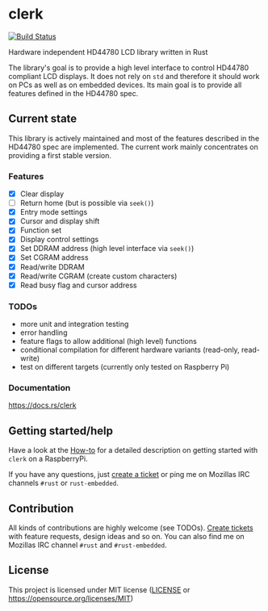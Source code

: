 # clerk

[![Build Status](https://travis-ci.org/kunerd/clerk.svg?branch=master)](https://travis-ci.org/kunerd/clerk)

Hardware independent HD44780 LCD library written in Rust

The library's goal is to provide a high level interface to control HD44780 compliant LCD displays. It does not rely on `std` and therefore it should work on PCs as well as on embedded devices. Its main goal is to provide all features defined in the HD44780 spec.

## Current state
This library is actively maintained and most of the features described in the HD44780 spec are implemented. The current work mainly concentrates on providing a first stable version.

### Features
- [x] Clear display
- [ ] Return home (but is possible via `seek()`)
- [x] Entry mode settings
- [x] Cursor and display shift
- [x] Function set
- [x] Display control settings
- [x] Set DDRAM address (high level interface via `seek()`)
- [x] Set CGRAM address
- [x] Read/write DDRAM
- [x] Read/write CGRAM (create custom characters)
- [x] Read busy flag and cursor address

### TODOs
- more unit and integration testing
- error handling
- feature flags to allow additional (high level) functions
- conditional compilation for different hardware variants (read-only, read-write)
- test on different targets (currently only tested on Raspberry Pi)

### Documentation
https://docs.rs/clerk

## Getting started/help
Have a look at the [How-to](https://github.com/kunerd/clerk/wiki/How-to-use-HD44780-LCD-from-Rust) for a detailed description on getting started with `clerk` on a RaspberryPi.

If you have any questions, just [create a ticket](https://github.com/kunerd/clerk/issues/new) or ping me on Mozillas IRC channels `#rust` or `rust-embedded`.

## Contribution
All kinds of contributions are highly welcome (see TODOs). [Create tickets](https://github.com/kunerd/clerk/issues/new) with feature requests, design ideas and so on. You can also find me on Mozillas IRC channel `#rust` and `#rust-embedded`.

## License
This project is licensed under MIT license ([LICENSE](docs/CONTRIBUTING.md) or https://opensource.org/licenses/MIT)
